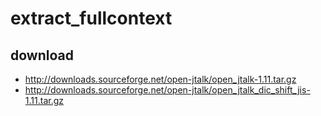 # extract_fullcontext

## download

* http://downloads.sourceforge.net/open-jtalk/open_jtalk-1.11.tar.gz
* http://downloads.sourceforge.net/open-jtalk/open_jtalk_dic_shift_jis-1.11.tar.gz
